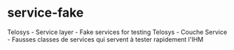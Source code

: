 service-fake
============

Telosys - Service layer - Fake services for testing 
Telosys - Couche Service - Fausses classes de services qui servent à tester rapidement l'IHM
